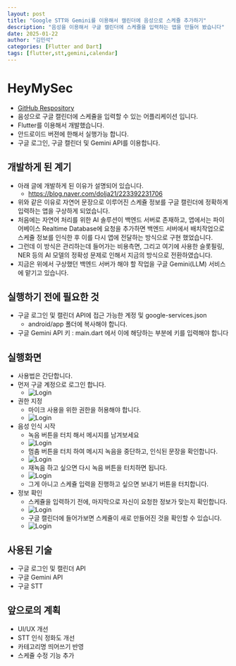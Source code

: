 ```yaml
---
layout: post
title: "Google STT와 Gemini를 이용해서 캘린더에 음성으로 스케쥴 추가하기"
description: "음성을 이용해서 구글 캘린더에 스케쥴을 입력하는 앱을 만들어 봤습니다"
date: 2025-01-22
author: "김민석"
categories: [Flutter and Dart]
tags: [flutter,stt,gemini,calendar]
---
```

# HeyMySec
- [GitHub Respository](https://github.com/reddol18/heymysec)
- 음성으로 구글 캘린더에 스케쥴을 입력할 수 있는 어플리케이션 입니다.
- Flutter를 이용해서 개발했습니다.
- 안드로이드 버젼에 한해서 실행가능 합니다.
- 구글 로그인, 구글 캘린더 및 Gemini API를 이용합니다.

## 개발하게 된 계기

- 아래 글에 개발하게 된 이유가 설명되어 있습니다.
  - https://blog.naver.com/dolja21/223392231706
- 위와 같은 이유로 자연어 문장으로 이루어진 스케쥴 정보를 구글 캘린더에 정확하게 입력하는 앱을 구상하게 되었습니다.
- 처음에는 자연어 처리를 위한 AI 솔루션이 백엔드 서버로 존재하고, 앱에서는 파이어베이스 Realtime Database에
  요청을 추가하면 백엔드 서버에서 배치작업으로 스케쥴 정보를 인식한 후 이를 다시 앱에 전달하는 방식으로 구현 했었습니다.
- 그런데 이 방식은 관리하는데 들어가는 비용측면, 그리고 여기에 사용한 슬롯필링, NER 등의 AI 모델의 정확성 문제로 인해서
  지금의 방식으로 전환하였습니다.
- 지금은 위에서 구상했던 백엔드 서버가 해야 할 작업을 구글 Gemini(LLM) 서비스에 맡기고 있습니다.

## 실행하기 전에 필요한 것

- 구글 로그인 및 캘린더 API에 접근 가능한 계정 및 google-services.json
  - android/app 폴더에 복사해야 합니다.
- 구글 Gemini API 키 : main.dart 에서 이에 해당하는 부분에 키를 입력해야 합니다

## 실행화면

- 사용법은 간단합니다.
- 먼저 구글 계정으로 로그인 합니다.
  - ![Login](https://reddol18.github.io/dev5min/images/20250122/1.jpeg)
- 권한 지정
  - 마이크 사용을 위한 권한을 허용해야 합니다.
  - ![Login](https://reddol18.github.io/dev5min/images/20250122/2.jpeg) 
- 음성 인식 시작
  - 녹음 버튼을 터치 해서 메시지를 남겨보세요
  - ![Login](https://reddol18.github.io/dev5min/images/20250122/3.jpeg)
  - 멈춤 버튼을 터치 하여 메시지 녹음을 중단하고, 인식된 문장을 확인합니다.
  - ![Login](https://reddol18.github.io/dev5min/images/20250122/4.jpeg)
  - 재녹음 하고 싶으면 다시 녹음 버튼을 터치하면 됩니다.
  - ![Login](https://reddol18.github.io/dev5min/images/20250122/5.jpeg)
  - 그게 아니고 스케쥴 입력을 진행하고 싶으면 보내기 버튼을 터치합니다.
- 정보 확인
  - 스케쥴을 입력하기 전에, 마지막으로 자신이 요청한 정보가 맞는지 확인합니다. 
  - ![Login](https://reddol18.github.io/dev5min/images/20250122/6.jpeg)
  - 구글 캘린더에 들어가보면 스케쥴이 새로 만들어진 것을 확인할 수 있습니다.
  - ![Login](https://reddol18.github.io/dev5min/images/20250122/result.png)

## 사용된 기술

- 구글 로그인 및 캘린더 API
- 구글 Gemini API
- 구글 STT

## 앞으로의 계획

- UI/UX 개선
- STT 인식 정화도 개선
- 카테고리명 띄어쓰기 반영
- 스케쥴 수정 기능 추가
